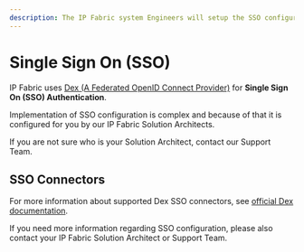 ```yaml
---
description: The IP Fabric system Engineers will setup the SSO configuration as it is complex to implement.
---
```


# Single Sign On (SSO)

IP Fabric uses [Dex (A Federated OpenID Connect Provider)](https://dexidp.io/) for **Single Sign On (SSO) Authentication**.

Implementation of SSO configuration is complex and because of that it
is configured for you by our IP Fabric Solution Architects.

If you are not sure who is your Solution Architect, contact our Support Team.

## SSO Connectors

For more information about supported Dex SSO
connectors, see [official Dex documentation](https://dexidp.io/docs/connectors).

If you need more information regarding SSO configuration, please also
contact your IP Fabric Solution Architect or Support Team.
